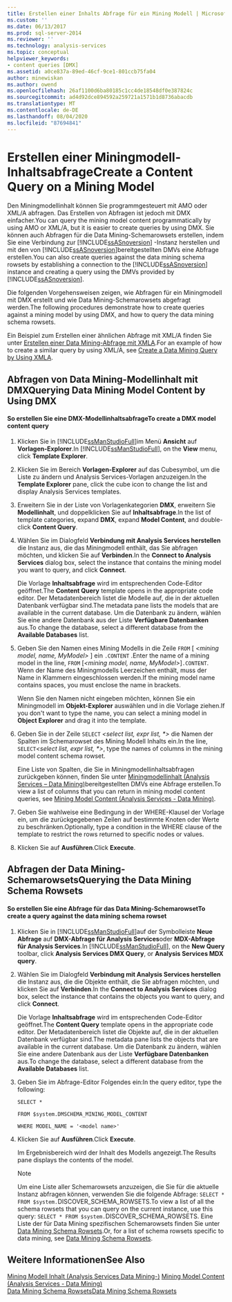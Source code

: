 ```yaml
---
title: Erstellen einer Inhalts Abfrage für ein Mining Modell | Microsoft-Dokumentation
ms.custom: ''
ms.date: 06/13/2017
ms.prod: sql-server-2014
ms.reviewer: ''
ms.technology: analysis-services
ms.topic: conceptual
helpviewer_keywords:
- content queries [DMX]
ms.assetid: a0ce837a-89ed-46cf-9ce1-801ccb75fa04
author: minewiskan
ms.author: owend
ms.openlocfilehash: 26af1100d6ba80185c1cc4de18548df0e387824c
ms.sourcegitcommit: ad4d92dce894592a259721a1571b1d8736abacdb
ms.translationtype: MT
ms.contentlocale: de-DE
ms.lasthandoff: 08/04/2020
ms.locfileid: "87694841"
---
```

# <a name="create-a-content-query-on-a-mining-model"></a><span data-ttu-id="c0d1a-102">Erstellen einer Miningmodell-Inhaltsabfrage</span><span class="sxs-lookup"><span data-stu-id="c0d1a-102">Create a Content Query on a Mining Model</span></span>
  <span data-ttu-id="c0d1a-103">Den Miningmodellinhalt können Sie programmgesteuert mit AMO oder XML/A abfragen. Das Erstellen von Abfragen ist jedoch mit DMX einfacher.</span><span class="sxs-lookup"><span data-stu-id="c0d1a-103">You can query the mining model content programmatically by using AMO or XML/A, but it is easier to create queries by using DMX.</span></span> <span data-ttu-id="c0d1a-104">Sie können auch Abfragen für die Data Mining-Schemarowsets erstellen, indem Sie eine Verbindung zur [!INCLUDE[ssASnoversion](../../includes/ssasnoversion-md.md)] -Instanz herstellen und mit den von [!INCLUDE[ssASnoversion](../../includes/ssasnoversion-md.md)]bereitgestellten DMVs eine Abfrage erstellen.</span><span class="sxs-lookup"><span data-stu-id="c0d1a-104">You can also create queries against the data mining schema rowsets by establishing a connection to the [!INCLUDE[ssASnoversion](../../includes/ssasnoversion-md.md)] instance and creating a query using the DMVs provided by [!INCLUDE[ssASnoversion](../../includes/ssasnoversion-md.md)].</span></span>  
  
 <span data-ttu-id="c0d1a-105">Die folgenden Vorgehensweisen zeigen, wie Abfragen für ein Miningmodell mit DMX erstellt und wie Data Mining-Schemarowsets abgefragt werden.</span><span class="sxs-lookup"><span data-stu-id="c0d1a-105">The following procedures demonstrate how to create queries against a mining model by using DMX, and how to query the data mining schema rowsets.</span></span>  
  
 <span data-ttu-id="c0d1a-106">Ein Beispiel zum Erstellen einer ähnlichen Abfrage mit XML/A finden Sie unter [Erstellen einer Data Mining-Abfrage mit XMLA](create-a-data-mining-query-by-using-xmla.md).</span><span class="sxs-lookup"><span data-stu-id="c0d1a-106">For an example of how to create a similar query by using XML/A, see [Create a Data Mining Query by Using XMLA](create-a-data-mining-query-by-using-xmla.md).</span></span>  
  
## <a name="querying-data-mining-model-content-by-using-dmx"></a><span data-ttu-id="c0d1a-107">Abfragen von Data Mining-Modellinhalt mit DMX</span><span class="sxs-lookup"><span data-stu-id="c0d1a-107">Querying Data Mining Model Content by Using DMX</span></span>  
  
#### <a name="to-create-a-dmx-model-content-query"></a><span data-ttu-id="c0d1a-108">So erstellen Sie eine DMX-Modellinhaltsabfrage</span><span class="sxs-lookup"><span data-stu-id="c0d1a-108">To create a DMX model content query</span></span>  
  
1.  <span data-ttu-id="c0d1a-109">Klicken Sie in [!INCLUDE[ssManStudioFull](../../includes/ssmanstudiofull-md.md)]im Menü **Ansicht** auf **Vorlagen-Explorer**.</span><span class="sxs-lookup"><span data-stu-id="c0d1a-109">In [!INCLUDE[ssManStudioFull](../../includes/ssmanstudiofull-md.md)], on the **View** menu, click **Template Explorer**.</span></span>  
  
2.  <span data-ttu-id="c0d1a-110">Klicken Sie im Bereich **Vorlagen-Explorer** auf das Cubesymbol, um die Liste zu ändern und Analysis Services-Vorlagen anzuzeigen.</span><span class="sxs-lookup"><span data-stu-id="c0d1a-110">In the **Template Explorer** pane, click the cube icon to change the list and display Analysis Services templates.</span></span>  
  
3.  <span data-ttu-id="c0d1a-111">Erweitern Sie in der Liste von Vorlagenkategorien **DMX**, erweitern Sie **Modellinhalt**, und doppelklicken Sie auf **Inhaltsabfrage**.</span><span class="sxs-lookup"><span data-stu-id="c0d1a-111">In the list of template categories, expand **DMX**, expand **Model Content**, and double-click **Content Query**.</span></span>  
  
4.  <span data-ttu-id="c0d1a-112">Wählen Sie im Dialogfeld **Verbindung mit Analysis Services herstellen** die Instanz aus, die das Miningmodell enthält, das Sie abfragen möchten, und klicken Sie auf **Verbinden**.</span><span class="sxs-lookup"><span data-stu-id="c0d1a-112">In the **Connect to Analysis Services** dialog box, select the instance that contains the mining model you want to query, and click **Connect**.</span></span>  
  
     <span data-ttu-id="c0d1a-113">Die Vorlage **Inhaltsabfrage** wird im entsprechenden Code-Editor geöffnet.</span><span class="sxs-lookup"><span data-stu-id="c0d1a-113">The **Content Query** template opens in the appropriate code editor.</span></span> <span data-ttu-id="c0d1a-114">Der Metadatenbereich listet die Modelle auf, die in der aktuellen Datenbank verfügbar sind.</span><span class="sxs-lookup"><span data-stu-id="c0d1a-114">The metadata pane lists the models that are available in the current database.</span></span> <span data-ttu-id="c0d1a-115">Um die Datenbank zu ändern, wählen Sie eine andere Datenbank aus der Liste **Verfügbare Datenbanken** aus.</span><span class="sxs-lookup"><span data-stu-id="c0d1a-115">To change the database, select a different database from the **Available Databases** list.</span></span>  
  
5.  <span data-ttu-id="c0d1a-116">Geben Sie den Namen eines Mining Modells in die Zeile `FROM` [ *\<mining model, name, MyModel>* ] ein `.CONTENT` .</span><span class="sxs-lookup"><span data-stu-id="c0d1a-116">Enter the name of a mining model in the line, `FROM` [*\<mining model, name, MyModel>*]`.CONTENT`.</span></span> <span data-ttu-id="c0d1a-117">Wenn der Name des Miningmodells Leerzeichen enthält, muss der Name in Klammern eingeschlossen werden.</span><span class="sxs-lookup"><span data-stu-id="c0d1a-117">If the mining model name contains spaces, you must enclose the name in brackets.</span></span>  
  
     <span data-ttu-id="c0d1a-118">Wenn Sie den Namen nicht eingeben möchten, können Sie ein Miningmodell im **Objekt-Explorer** auswählen und in die Vorlage ziehen.</span><span class="sxs-lookup"><span data-stu-id="c0d1a-118">If you don't want to type the name, you can select a mining model in **Object Explorer** and drag it into the template.</span></span>  
  
6.  <span data-ttu-id="c0d1a-119">Geben Sie in der Zeile `SELECT` *\<select list, expr list, \*>* die Namen der Spalten im Schemarowset des Mining Modell Inhalts ein.</span><span class="sxs-lookup"><span data-stu-id="c0d1a-119">In the line, `SELECT`*\<select list, expr list, \*>*, type the names of columns in the mining model content schema rowset.</span></span>  
  
     <span data-ttu-id="c0d1a-120">Eine Liste von Spalten, die Sie in Miningmodellinhaltsabfragen zurückgeben können, finden Sie unter [Miningmodellinhalt &#40;Analysis Services – Data Mining&#41;](mining-model-content-analysis-services-data-mining.md)bereitgestellten DMVs eine Abfrage erstellen.</span><span class="sxs-lookup"><span data-stu-id="c0d1a-120">To view a list of columns that you can return in mining model content queries, see [Mining Model Content &#40;Analysis Services - Data Mining&#41;](mining-model-content-analysis-services-data-mining.md).</span></span>  
  
7.  <span data-ttu-id="c0d1a-121">Geben Sie wahlweise eine Bedingung in der WHERE-Klausel der Vorlage ein, um die zurückgegebenen Zeilen auf bestimmte Knoten oder Werte zu beschränken.</span><span class="sxs-lookup"><span data-stu-id="c0d1a-121">Optionally, type a condition in the WHERE clause of the template to restrict the rows returned to specific nodes or values.</span></span>  
  
8.  <span data-ttu-id="c0d1a-122">Klicken Sie auf **Ausführen**.</span><span class="sxs-lookup"><span data-stu-id="c0d1a-122">Click **Execute**.</span></span>  
  
## <a name="querying-the-data-mining-schema-rowsets"></a><span data-ttu-id="c0d1a-123">Abfragen der Data Mining-Schemarowsets</span><span class="sxs-lookup"><span data-stu-id="c0d1a-123">Querying the Data Mining Schema Rowsets</span></span>  
  
#### <a name="to-create-a-query-against-the-data-mining-schema-rowset"></a><span data-ttu-id="c0d1a-124">So erstellen Sie eine Abfrage für das Data Mining-Schemarowset</span><span class="sxs-lookup"><span data-stu-id="c0d1a-124">To create a query against the data mining schema rowset</span></span>  
  
1.  <span data-ttu-id="c0d1a-125">Klicken Sie in [!INCLUDE[ssManStudioFull](../../includes/ssmanstudiofull-md.md)]auf der Symbolleiste **Neue Abfrage** auf **DMX-Abfrage für Analysis Services**oder **MDX-Abfrage für Analysis Services**.</span><span class="sxs-lookup"><span data-stu-id="c0d1a-125">In [!INCLUDE[ssManStudioFull](../../includes/ssmanstudiofull-md.md)], on the **New Query** toolbar, click **Analysis Services DMX Query**, or **Analysis Services MDX query**.</span></span>  
  
2.  <span data-ttu-id="c0d1a-126">Wählen Sie im Dialogfeld **Verbindung mit Analysis Services herstellen** die Instanz aus, die die Objekte enthält, die Sie abfragen möchten, und klicken Sie auf **Verbinden**.</span><span class="sxs-lookup"><span data-stu-id="c0d1a-126">In the **Connect to Analysis Services** dialog box, select the instance that contains the objects you want to query, and click **Connect**.</span></span>  
  
     <span data-ttu-id="c0d1a-127">Die Vorlage **Inhaltsabfrage** wird im entsprechenden Code-Editor geöffnet.</span><span class="sxs-lookup"><span data-stu-id="c0d1a-127">The **Content Query** template opens in the appropriate code editor.</span></span> <span data-ttu-id="c0d1a-128">Der Metadatenbereich listet die Objekte auf, die in der aktuellen Datenbank verfügbar sind.</span><span class="sxs-lookup"><span data-stu-id="c0d1a-128">The metadata pane lists the objects that are available in the current database.</span></span> <span data-ttu-id="c0d1a-129">Um die Datenbank zu ändern, wählen Sie eine andere Datenbank aus der Liste **Verfügbare Datenbanken** aus.</span><span class="sxs-lookup"><span data-stu-id="c0d1a-129">To change the database, select a different database from the **Available Databases** list.</span></span>  
  
3.  <span data-ttu-id="c0d1a-130">Geben Sie im Abfrage-Editor Folgendes ein:</span><span class="sxs-lookup"><span data-stu-id="c0d1a-130">In the query editor, type the following:</span></span>  
  
     `SELECT *`  
  
     `FROM $system.DMSCHEMA_MINING_MODEL_CONTENT`  
  
     `WHERE MODEL_NAME = '<model name>'`  
  
4.  <span data-ttu-id="c0d1a-131">Klicken Sie auf **Ausführen**.</span><span class="sxs-lookup"><span data-stu-id="c0d1a-131">Click **Execute**.</span></span>  
  
     <span data-ttu-id="c0d1a-132">Im Ergebnisbereich wird der Inhalt des Modells angezeigt.</span><span class="sxs-lookup"><span data-stu-id="c0d1a-132">The Results pane displays the contents of the model.</span></span>  
  
    > [!NOTE]  
    >  <span data-ttu-id="c0d1a-133">Um eine Liste aller Schemarowsets anzuzeigen, die Sie für die aktuelle Instanz abfragen können, verwenden Sie die folgende Abfrage: `SELECT * FROM $system.`DISCOVER_SCHEMA_ROWSETS.</span><span class="sxs-lookup"><span data-stu-id="c0d1a-133">To view a list of all the schema rowsets that you can query on the current instance, use this query: `SELECT * FROM $system.`DISCOVER_SCHEMA_ROWSETS.</span></span> <span data-ttu-id="c0d1a-134">Eine Liste der für Data Mining spezifischen Schemarowsets finden Sie unter [Data Mining Schema Rowsets](../../relational-databases/native-client-ole-db-rowsets/rowsets.md).</span><span class="sxs-lookup"><span data-stu-id="c0d1a-134">Or, for a list of schema rowsets specific to data mining, see [Data Mining Schema Rowsets](../../relational-databases/native-client-ole-db-rowsets/rowsets.md).</span></span>  
  
## <a name="see-also"></a><span data-ttu-id="c0d1a-135">Weitere Informationen</span><span class="sxs-lookup"><span data-stu-id="c0d1a-135">See Also</span></span>  
 <span data-ttu-id="c0d1a-136">[Mining Modell Inhalt &#40;Analysis Services Data Mining-&#41;](mining-model-content-analysis-services-data-mining.md) </span><span class="sxs-lookup"><span data-stu-id="c0d1a-136">[Mining Model Content &#40;Analysis Services - Data Mining&#41;](mining-model-content-analysis-services-data-mining.md) </span></span>  
 [<span data-ttu-id="c0d1a-137">Data Mining Schema Rowsets</span><span class="sxs-lookup"><span data-stu-id="c0d1a-137">Data Mining Schema Rowsets</span></span>](https://docs.microsoft.com/bi-reference/schema-rowsets/data-mining/data-mining-schema-rowsets) 
  
  
